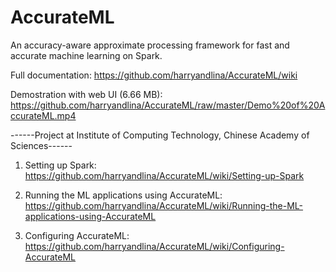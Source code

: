 # AccurateML
An accuracy-aware approximate processing framework for fast and accurate machine learning on Spark.

Full documentation: https://github.com/harryandlina/AccurateML/wiki

Demostration with web UI (6.66 MB): https://github.com/harryandlina/AccurateML/raw/master/Demo%20of%20AccurateML.mp4

------Project at Institute of Computing Technology, Chinese Academy of Sciences------

1. Setting up Spark: https://github.com/harryandlina/AccurateML/wiki/Setting-up-Spark

2. Running the ML applications using AccurateML: https://github.com/harryandlina/AccurateML/wiki/Running-the-ML-applications-using-AccurateML

3. Configuring AccurateML: https://github.com/harryandlina/AccurateML/wiki/Configuring-AccurateML
